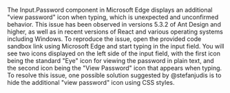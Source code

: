 The Input.Password component in Microsoft Edge displays an additional "view password" icon when typing, which is unexpected and unconfirmed behavior. This issue has been observed in versions 5.3.2 of Ant Design and higher, as well as in recent versions of React and various operating systems including Windows.
To reproduce the issue, open the provided code sandbox link using Microsoft Edge and start typing in the input field. You will see two icons displayed on the left side of the input field, with the first icon being the standard "Eye" icon for viewing the password in plain text, and the second icon being the "View Password" icon that appears when typing.
To resolve this issue, one possible solution suggested by @stefanjudis is to hide the additional "view password" icon using CSS styles.
